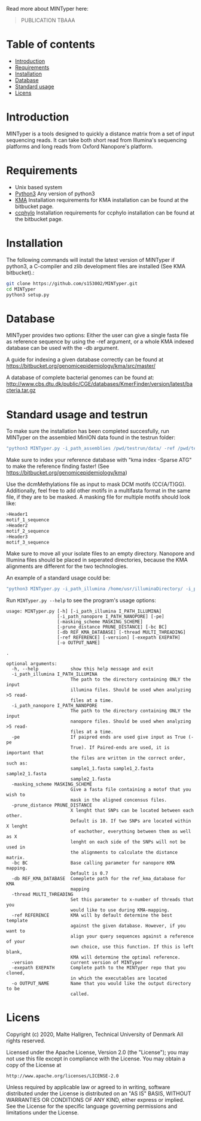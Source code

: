 Read more about MINTyper here:
> PUBLICATION TBAAA

# Table of contents

* [Introduction](#introduction)
* [Requirements](#requirements)
* [Installation](#installation)
* [Database](#database)
* [Standard usage](#standard-options)
* [Licens](#licens)
    
# Introduction
MINTyper is a tools designed to quickly a distance matrix from a set of input sequencing reads. It can take both short read from Illumina's sequencing platforms and long reads from Oxford Nanopore's platform. 

# Requirements

* Unix based system
* [Python3](https://www.python.org/) Any version of python3
* [KMA](https://bitbucket.org/genomicepidemiology/kma) Installation requirements for KMA installation can be found at the bitbucket page.
* [ccphylo](https://bitbucket.org/genomicepidemiology/ccphylo/src/master/) Installation requirements for ccphylo installation can be found at the bitbucket page.


# Installation
The following commands will install the latest version of MINTyper if python3, a C-compiler and zlib development files are installed (See KMA bitbucket).:

```bash
git clone https://github.com/s153002/MINTyper.git
cd MINTyper
python3 setup.py
```


# Database

MINTyper provides two options: Either the user can give a single fasta file as reference sequence by using the -ref argument, or a whole KMA indexed database can be used with the -db argument.

A guide for indexing a given database correctly can be found at https://bitbucket.org/genomicepidemiology/kma/src/master/

A database of complete bacterial genomes can be found at: http://www.cbs.dtu.dk/public/CGE/databases/KmerFinder/version/latest/bacteria.tar.gz 

# Standard usage and testrun

To make sure the installation has been completed succesfully, run MINTyper on the assembled MinION data found in the testrun folder:
```bash
"python3 MINTyper.py -i_path_assemblies /pwd/testrun/data/ -ref /pwd/testrun/template_sequence -o output"
```



Make sure to index your reference database with "kma index -Sparse ATG" to make the reference finding faster! (See https://bitbucket.org/genomicepidemiology/kma)

Use the dcmMethylations file as input to mask DCM motifs (CC(A/T)GG). Additionally, feel free to add other motifs in a multifasta format in the same file, if they are to be masked. A masking file for multiple motifs should look like:
```bash
>Header1
motif_1_sequence
>Header2
motif_2_sequence
>Header3
motif_3_sequence
```
Make sure to move all your isolate files to an empty directory. Nanopore and Illumina files should be placed in seperated directories, because the KMA alignments are different for the two technologies.

An example  of a standard usage could be:
```bash
"python3 MINTyper.py -i_path_illumina /home/usr/illuminaDirectory/ -i_path_nanopore /home/usr/NanoporeDirectory/ -masking_scheme /home/usr/currentDir/dcmFile -prune_distance 5 -db /home/user/databases/Bacteria.ATG -thread 6 -o output"
```

Run `MINTyper.py --help` to see the program's usage options:

```
usage: MINTyper.py [-h] [-i_path_illumina I_PATH_ILLUMINA]
                   [-i_path_nanopore I_PATH_NANOPORE] [-pe]
                   [-masking_scheme MASKING_SCHEME]
                   [-prune_distance PRUNE_DISTANCE] [-bc BC]
                   [-db REF_KMA_DATABASE] [-thread MULTI_THREADING]
                   [-ref REFERENCE] [-version] [-exepath EXEPATH]
                   [-o OUTPUT_NAME]

.

optional arguments:
  -h, --help            show this help message and exit
  -i_path_illumina I_PATH_ILLUMINA
                        The path to the directory containing ONLY the input
                        illumina files. Should be used when analyzing >5 read-
                        files at a time.
  -i_path_nanopore I_PATH_NANOPORE
                        The path to the directory containing ONLY the input
                        nanopore files. Should be used when analyzing >5 read-
                        files at a time.
  -pe                   If paipred ends are used give input as True (-pe
                        True). If Paired-ends are used, it is important that
                        the files are written in the correct order, such as:
                        sample1_1.fasta sample1_2.fasta sample2_1.fasta
                        sample2_1.fasta
  -masking_scheme MASKING_SCHEME
                        Give a fasta file containing a motof that you wish to
                        mask in the aligned concensus files.
  -prune_distance PRUNE_DISTANCE
                        X lenght that SNPs can be located between each other.
                        Default is 10. If two SNPs are located within X lenght
                        of eachother, everything between them as well as X
                        lenght on each side of the SNPs will not be used in
                        the alignments to calculate the distance matrix.
  -bc BC                Base calling parameter for nanopore KMA mapping.
                        Default is 0.7
  -db REF_KMA_DATABASE  Comeplete path for the ref_kma_database for KMA
                        mapping
  -thread MULTI_THREADING
                        Set this parameter to x-number of threads that you
                        would like to use during KMA-mapping.
  -ref REFERENCE        KMA will by default determine the best template
                        against the given database. However, if you want to
                        align your query sequences against a reference of your
                        own choice, use this function. If this is left blank,
                        KMA will determine the optimal reference.
  -version              current version of MINTyper
  -exepath EXEPATH      Complete path to the MINTyper repo that you cloned,
                        in which the executables are located
  -o OUTPUT_NAME        Name that you would like the output directory to be
                        called.
```
# Licens
Copyright (c) 2020, Malte Hallgren, Technical University of Denmark All rights reserved.

Licensed under the Apache License, Version 2.0 (the "License"); you may not use this file except in compliance with the License. You may obtain a copy of the License at
```
http://www.apache.org/licenses/LICENSE-2.0
```
Unless required by applicable law or agreed to in writing, software distributed under the License is distributed on an "AS IS" BASIS, WITHOUT WARRANTIES OR CONDITIONS OF ANY KIND, either express or implied. See the License for the specific language governing permissions and limitations under the License.
